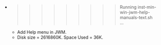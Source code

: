 * >>>>>>>>> Running inst-min-win-jwm-help-manuals-text.sh ...
  * Add Help menu in JWM.
  * Disk size = 2616860K. Space Used = 36K.

